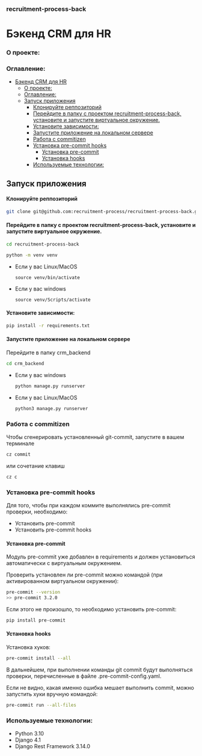 ### recruitment-process-back

# Бэкенд CRM для HR

### О проекте:

### Оглавление:
- [Бэкенд CRM для HR](#бэкенд-crm-для-hr)
    - [О проекте:](#о-проекте)
    - [Оглавление:](#оглавление)
  - [Запуск приложения](#запуск-приложения)
      - [Клонируйте реппозиторий](#клонируйте-реппозиторий)
      - [Перейдите в папку с проектом recruitment-process-back, установите и запустите виртуальное окружение.](#перейдите-в-папку-с-проектом-recruitment-process-back-установите-и-запустите-виртуальное-окружение)
      - [Установите зависимости:](#установите-зависимости)
      - [Запустите приложение на локальном сервере](#запустите-приложение-на-локальном-сервере)
    - [Работа с commitizen](#работа-с-commitizen)
    - [Установка pre-commit hooks](#установка-pre-commit-hooks)
      - [Установка pre-commit](#установка-pre-commit)
      - [Установка hooks](#установка-hooks)
    - [Используемые технологии:](#используемые-технологии)

## Запуск приложения
#### Клонируйте реппозиторий

```sh
git clone git@github.com:recruitment-process/recruitment-process-back.git
```

#### Перейдите в папку с проектом recruitment-process-back, установите и запустите виртуальное окружение.

```sh
cd recruitment-process-back
```

```sh
python -m venv venv
```

* Если у вас Linux/MacOS

    ```
    source venv/bin/activate
    ```

* Если у вас windows

    ```
    source venv/Scripts/activate
    ```
#### Установите зависимости:

```sh
pip install -r requirements.txt
```

#### Запустите приложение на локальном сервере
Перейдите в папку crm_backend
```sh
cd crm_backend
```
* Если у вас windows
    ```sh
    python manage.py runserver
    ```
* Если у вас Linux/MacOS
    ```sh
    python3 manage.py runserver
    ```

### Работа с commitizen
Чтобы сгенерировать установленный git-commit, запустите в вашем терминале
```sh
cz commit
```
или сочетание клавиш
```sh
cz c
```

### Установка pre-commit hooks

Для того, чтобы при каждом коммите выполнялись pre-commit проверки, необходимо:
- Установить pre-commit
- Установить pre-commit hooks

#### Установка pre-commit
Модуль pre-commit уже добавлен в requirements и должен установиться автоматически с виртуальным окружением.

Проверить установлен ли pre-commit можно командой (при активированном виртуальном окружении):
```sh
pre-commit --version
>> pre-commit 3.2.0
```

Если этого не произошло, то необходимо установить pre-commit:
```sh
pip install pre-commit
```

#### Установка hooks
Установка хуков:
```sh
pre-commit install --all
```
В дальнейшем, при выполнении команды git commit будут выполняться проверки, перечисленные в файле .pre-commit-config.yaml.

Если не видно, какая именно ошибка мешает выполнить commit, можно запустить хуки вручную командой:
```sh
pre-commit run --all-files
```

### Используемые технологии:
- Python 3.10
- Django 4.1
- Django Rest Framework 3.14.0
